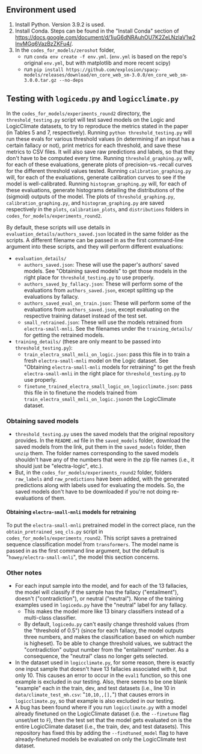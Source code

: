 ## Environment used
1. Install Python. Version 3.9.2 is used.
2. Install Conda. Steps can be found in the "Install Conda" section of https://docs.google.com/document/d/1iuG6dNRAuhOU7K2ZeLNzIaV1w2InvMGq6VazBzZKFu4/.
3. In the `codes_for_models/zeroshot` folder,
    - run `conda env create -f env.yml`. (`env.yml` is based on the repo's original `env.yml`, but with matplotlib and more recent scipy)
    - run `pip install https://github.com/explosion/spacy-models/releases/download/en_core_web_sm-3.0.0/en_core_web_sm-3.0.0.tar.gz --no-deps`

## Testing with `logicedu.py` and `logicclimate.py`
In the `codes_for_models/experiments_round2` directory, the `threshold_testing.py` script will test saved models on the Logic and LogicClimate datasets, to try to reproduce the metrics stated in the paper (in Tables 5 and 7, respectively). Running `python threshold_testing.py` will run these evals for various threshold values (in determining if an input has a certain fallacy or not), print metrics for each threshold, and save these metrics to CSV files. It will also save raw predictions and labels, so that they don't have to be computed every time. Running `threshold_graphing.py` will, for each of these evaluations, generate plots of precision-vs.-recall curves for the different threshold values tested. Running `calibration_graphing.py` will, for each of the evaluations, generate calibration curves to see if the model is well-calibrated. Running `histogram_graphing.py` will, for each of these evaluations, generate histograms detailing the distributions of the (sigmoid) outputs of the model. The plots of `threshold_graphing.py`, `calibration_graphing.py`, and `histogram_graphing.py` are saved respectively in the `plots`, `calibration_plots`, and `distributions` folders in `codes_for_models/experiments_round2`.

By default, these scripts will use details in `evaluation_details/authors_saved.json` located in the same folder as the scripts. A different filename can be passed in as the first command-line argument into these scripts, and they will perform different evaluations:
- `evaluation_details/`
  - `authors_saved.json`: These will use the paper's authors' saved models. See "Obtaining saved models" to get those models in the right place for `threshold_testing.py` to use properly.
  - `authors_saved_by_fallacy.json`: These will perform some of the evaluations from `authors_saved.json`, except splitting up the evaluations by fallacy.
  - `authors_saved_eval_on_train.json`: These will perform some of the evaluations from `authors_saved.json`, except evaluating on the respective training dataset instead of the test set.
  - `small_retrained.json`: These will use the models retrained from `electra-small-mnli`. See the filenames under the `training_details/` for getting the retrained models.
- `training_details/` (these are only meant to be passed into `threshold_testing.py`):
  - `train_electra_small_mnli_on_logic.json`: pass this file in to train a fresh `electra-small-mnli` model on the Logic dataset. See "Obtaining `electra-small-mnli` models for retraining" to get the fresh `electra-small-mnli` in the right place for `threshold_testing.py` to use properly.
  - `finetune_trained_electra_small_logic_on_logicclimate.json`: pass this file in to finetune the models trained from `train_electra_small_mnli_on_logic.json`on the LogicClimate dataset.
### Obtaining saved models
- `threshold_testing.py` uses the saved models that the original repository provides. In the `README.md` file in the `saved_models` folder, download the saved models from the link, put them in the `saved_models` folder, then `unzip` them. The folder names corresponding to the saved models shouldn't have any of the numbers that were in the zip file names (i.e., it should just be "electra-logic", etc.).
- But, in the `codes_for_models/experiments_round2` folder, folders `raw_labels` and `raw_predictions` have been added, with the generated predictions along with labels used for evaluating the models. So, the saved models don't have to be downloaded if you're not doing re-evaluations of them.

#### Obtaining `electra-small-mnli` models for retraining
To put the `electra-small-mnli` pretrained model in the correct place, run the `obtain_pretrained_seq_cls.py` script in `codes_for_models/experiments_round2`. This script saves a pretrained sequence classification model from `transformers`. The model name is passed in as the first command line argument, but the default is "`howey/electra-small-mnli`", the model this section concerns.

### Other notes
- For each input sample into the model, and for each of the 13 fallacies, the model will classify if the sample has the fallacy ("entailment"), doesn't ("contradiction"), or neutral ("neutral"). None of the training examples used in `logicedu.py` have the "neutral" label for any fallacy.
  - This makes the model more like 13 binary classifiers instead of a multi-class classifier.
  - By default, `logicedu.py` can't easily change threshold values (from the "threshold of 0.5") (since for each fallacy, the model outputs three numbers, and makes the classification based on which number is higheset). To be able to change threshold values, we subtract the "contradiction" output number from the "entailment" number. As a consequence, the "neutral" class no longer gets selected.
- In the dataset used in `logicclimate.py`, for some reason, there is exactly one input sample that doesn't have 13 fallacies associated with it, but only 10. This causes an error to occur in the `eval1` function, so this one example is excluded in our testing. Also, there seems to be one blank "example" each in the train, dev, and test datasets (i.e., line 10 in `data/climate_test_mh.csv`: "`10,10,,[],`") that causes errors in `logicclimate.py`, so that example is also excluded in our testing.
- A bug has been found where if you run `logicclimate.py` with a model already finetuned on the LogicClimate dataset (i.e. the `--finetune` flag unset/set to `F`), then the test set that the model gets evaluated on is the entire LogicClimate dataset (i.e., the train, dev, and test datasets). This repository has fixed this by adding the `--findtuned_model` flag to have already-finetuned models be evaluated on only the LogicClimate test dataset.
